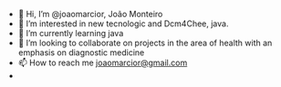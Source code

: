 - 👋 Hi, I’m @joaomarcior, João Monteiro  
- 👀 I’m interested in new tecnologic and Dcm4Chee, java.
- 🌱 I’m currently learning  java
- 💞️ I’m looking to collaborate on projects in the area of health with an emphasis on diagnostic medicine
- 📫 How to reach me joaomarcior@gmail.com
- 

<!---
joaomarcior/joaomarcior is a ✨ special ✨ repository because its `README.md` (this file) appears on your GitHub profile.
You can click the Preview link to take a look at your changes.
--->
